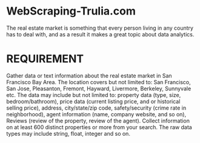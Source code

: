 # WebScraping-Trulia.com

The real estate market is something that every person living in any country
has to deal with, and as a result it makes a great topic about data analytics.

# REQUIREMENT

Gather data or text information about the real estate market in San Francisco Bay Area. The location covers but not limited to: San Francisco, San Jose, Pleasanton, Fremont, Hayward, Livermore, Berkeley, Sunnyvale etc.
The data may include but not limited to: property data (type, size, bedroom/bathroom), price data (current listing price, and or historical selling price), address, city/state/zip code, safety/security (crime rate in neighborhood), agent information (name, company website, and so on), Reviews (review of the property, review of the agent).
Collect information on at least 600 distinct properties or more from your search. The raw data types may include string, float, integer and so on.
